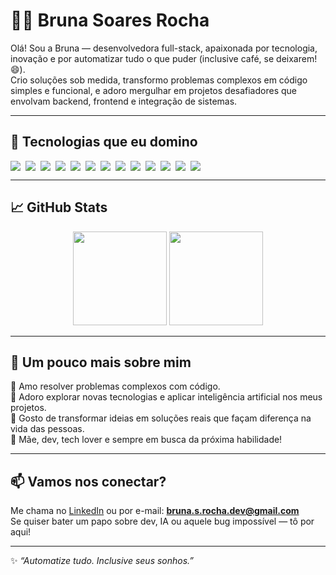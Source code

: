 # 👩‍💻 Bruna Soares Rocha

Olá! Sou a Bruna — desenvolvedora full-stack, apaixonada por tecnologia, inovação e por automatizar tudo o que puder (inclusive café, se deixarem! 😄).  
Crio soluções sob medida, transformo problemas complexos em código simples e funcional, e adoro mergulhar em projetos desafiadores que envolvam backend, frontend e integração de sistemas.

---

## 🚀 Tecnologias que eu domino

<div style="display: flex; flex-wrap: wrap; gap: 8px">
  <img src="https://img.shields.io/badge/PHP-777BB4?style=for-the-badge&logo=php&logoColor=white"/>
  <img src="https://img.shields.io/badge/Laravel-E74430?style=for-the-badge&logo=laravel&logoColor=white"/>
  <img src="https://img.shields.io/badge/Python-3776AB?style=for-the-badge&logo=python&logoColor=white"/>
  <img src="https://img.shields.io/badge/JavaScript-F7DF1E?style=for-the-badge&logo=javascript&logoColor=black"/>
  <img src="https://img.shields.io/badge/React-61DAFB?style=for-the-badge&logo=react&logoColor=black"/>
  <img src="https://img.shields.io/badge/PostgreSQL-316192?style=for-the-badge&logo=postgresql&logoColor=white"/>
  <img src="https://img.shields.io/badge/MySQL-005C84?style=for-the-badge&logo=mysql&logoColor=white"/>
  <img src="https://img.shields.io/badge/Linux-FCC624?style=for-the-badge&logo=linux&logoColor=black"/>
  <img src="https://img.shields.io/badge/Git-F05032?style=for-the-badge&logo=git&logoColor=white"/>
  <img src="https://img.shields.io/badge/N8N-ff6c37?style=for-the-badge&logo=n8n&logoColor=white"/>
  <img src="https://img.shields.io/badge/Rasa-5B3E90?style=for-the-badge&logo=rasa&logoColor=white"/>
  <img src="https://img.shields.io/badge/Docker-2496ED?style=for-the-badge&logo=docker&logoColor=white"/>
  <img src="https://img.shields.io/badge/Cordova-E8E8E8?style=for-the-badge&logo=apachecordova&logoColor=black"/>
</div>

---

## 📈 GitHub Stats

<div align="center">
  <img height="150em" src="https://github-readme-stats.vercel.app/api?username=brunadevfull&show_icons=true&theme=radical&include_all_commits=true&count_private=true"/>
  <img height="150em" src="https://github-readme-stats.vercel.app/api/top-langs/?username=brunadevfull&layout=compact&langs_count=7&theme=radical"/>
</div>

---

## 💬 Um pouco mais sobre mim

🔹 Amo resolver problemas complexos com código.  
🔹 Adoro explorar novas tecnologias e aplicar inteligência artificial nos meus projetos.  
🔹 Gosto de transformar ideias em soluções reais que façam diferença na vida das pessoas.  
🔹 Mãe, dev, tech lover e sempre em busca da próxima habilidade!

---

## 📫 Vamos nos conectar?

Me chama no [LinkedIn](https://www.linkedin.com/in/brunasoaresrocha) ou por e-mail: **bruna.s.rocha.dev@gmail.com**  
Se quiser bater um papo sobre dev, IA ou aquele bug impossível — tô por aqui!

---
✨ _“Automatize tudo. Inclusive seus sonhos.”_

